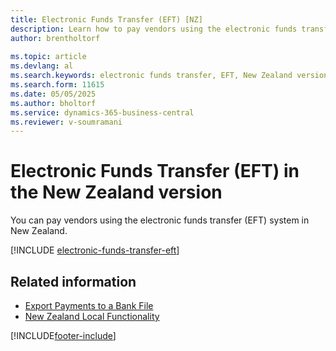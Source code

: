 ```yaml
---
title: Electronic Funds Transfer (EFT) [NZ]
description: Learn how to pay vendors using the electronic funds transfer (EFT) system in New Zealand.
author: brentholtorf
    
ms.topic: article
ms.devlang: al
ms.search.keywords: electronic funds transfer, EFT, New Zealand version
ms.search.form: 11615
ms.date: 05/05/2025
ms.author: bholtorf
ms.service: dynamics-365-business-central
ms.reviewer: v-soumramani
---
```


# Electronic Funds Transfer (EFT) in the New Zealand version

You can pay vendors using the electronic funds transfer (EFT) system in New Zealand.  

[!INCLUDE [electronic-funds-transfer-eft](../includes/AUNZ/electronic-funds-transfer-eft.md)]

## Related information

- [Export Payments to a Bank File](../../finance-make-payments-with-bank-data-conversion-service-or-sepa-credit-transfer.md#exporting-payments-to-a-bank-file)  
- [New Zealand Local Functionality](new-zealand-local-functionality.md)

[!INCLUDE[footer-include](../../includes/footer-banner.md)]
